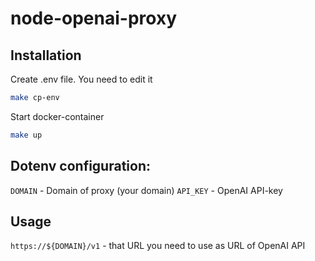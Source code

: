 # node-openai-proxy

## Installation

Create .env file. You need to edit it

```bash
make cp-env
```

Start docker-container

```bash
make up
```

## Dotenv configuration:

`DOMAIN` - Domain of proxy (your domain)
`API_KEY` - OpenAI API-key

## Usage

`https://${DOMAIN}/v1` - that URL you need to use as URL of OpenAI API
